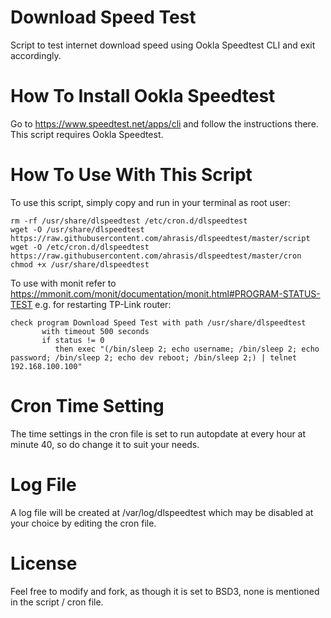 # Download Speed Test
Script to test internet download speed using Ookla Speedtest CLI and exit accordingly.

# How To Install Ookla Speedtest
Go to https://www.speedtest.net/apps/cli and follow the instructions there. This script requires Ookla Speedtest.

# How To Use With This Script
To use this script, simply copy and run in your terminal as root user:
```
rm -rf /usr/share/dlspeedtest /etc/cron.d/dlspeedtest
wget -O /usr/share/dlspeedtest https://raw.githubusercontent.com/ahrasis/dlspeedtest/master/script
wget -O /etc/cron.d/dlspeedtest https://raw.githubusercontent.com/ahrasis/dlspeedtest/master/cron
chmod +x /usr/share/dlspeedtest
```

To use with monit refer to https://mmonit.com/monit/documentation/monit.html#PROGRAM-STATUS-TEST e.g. for restarting TP-Link router:
```
check program Download Speed Test with path /usr/share/dlspeedtest
       with timeout 500 seconds
       if status != 0
          then exec "(/bin/sleep 2; echo username; /bin/sleep 2; echo password; /bin/sleep 2; echo dev reboot; /bin/sleep 2;) | telnet 192.168.100.100"
```

# Cron Time Setting
The time settings in the cron file is set to run autopdate at every hour at minute 40, so do change it to suit your needs.

# Log File
A log file will be created at /var/log/dlspeedtest which may be disabled at your choice by editing the cron file.

# License
Feel free to modify and fork, as though it is set to BSD3, none is mentioned in the script / cron file.
